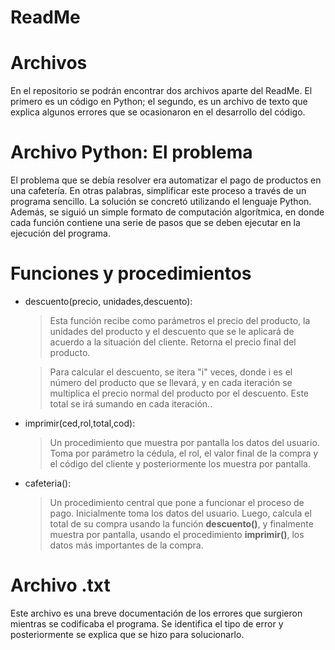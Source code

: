 # ReadMe


# Archivos

En el repositorio se podrán encontrar dos archivos aparte del ReadMe. El primero es un código en Python; el segundo, es un archivo de texto que explica algunos errores que se ocasionaron en el desarrollo del código.


# Archivo Python: El problema

El problema que se debía resolver era automatizar el pago de productos en una cafetería. En otras palabras, simplificar este proceso a través de un programa sencillo. La solución se concretó utilizando el lenguaje Python. Además, se siguió un simple formato de computación algorítmica, en donde cada función contiene una serie de pasos que se deben ejecutar en la ejecución del programa.

# Funciones y procedimientos

- descuento(precio, unidades,descuento):
	> Esta función recibe como parámetros el precio del producto, la unidades del producto y el descuento que se le aplicará de acuerdo a la situación del cliente. Retorna el precio final del producto.
	
	> Para calcular el descuento, se itera "i" veces, donde i es el número del producto que se llevará, y en cada iteración se multiplica el precio normal del producto por el descuento. Este total se irá sumando en cada iteración..
	
- imprimir(ced,rol,total,cod):
	> Un procedimiento que muestra por pantalla los datos del usuario. Toma por parámetro la cédula, el rol, el valor final de la compra y el código del cliente y posteriormente los muestra por pantalla.
- cafeteria():
	> Un procedimiento central que pone a funcionar el proceso de pago. Inicialmente toma los datos del usuario. Luego, calcula el total de su compra usando la función **descuento()**, y finalmente muestra por pantalla, usando el procedimiento **imprimir()**, los datos más importantes de la compra.


# Archivo .txt

Este archivo es una breve documentación de los errores que surgieron mientras se codificaba el programa. Se identifica el tipo de error y posteriormente se explica que se hizo para solucionarlo.




